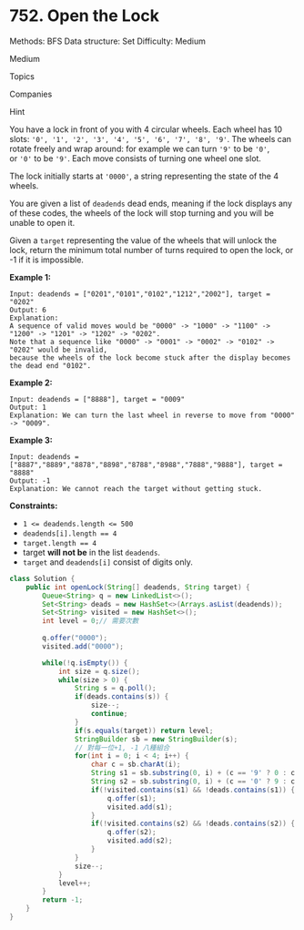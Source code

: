 # 752. Open the Lock

Methods: BFS
Data structure: Set
Difficulty: Medium

Medium

Topics

Companies

Hint

You have a lock in front of you with 4 circular wheels. Each wheel has 10 slots: `'0', '1', '2', '3', '4', '5', '6', '7', '8', '9'`. The wheels can rotate freely and wrap around: for example we can turn `'9'` to be `'0'`, or `'0'` to be `'9'`. Each move consists of turning one wheel one slot.

The lock initially starts at `'0000'`, a string representing the state of the 4 wheels.

You are given a list of `deadends` dead ends, meaning if the lock displays any of these codes, the wheels of the lock will stop turning and you will be unable to open it.

Given a `target` representing the value of the wheels that will unlock the lock, return the minimum total number of turns required to open the lock, or -1 if it is impossible.

**Example 1:**

```
Input: deadends = ["0201","0101","0102","1212","2002"], target = "0202"
Output: 6
Explanation:
A sequence of valid moves would be "0000" -> "1000" -> "1100" -> "1200" -> "1201" -> "1202" -> "0202".
Note that a sequence like "0000" -> "0001" -> "0002" -> "0102" -> "0202" would be invalid,
because the wheels of the lock become stuck after the display becomes the dead end "0102".

```

**Example 2:**

```
Input: deadends = ["8888"], target = "0009"
Output: 1
Explanation: We can turn the last wheel in reverse to move from "0000" -> "0009".

```

**Example 3:**

```
Input: deadends = ["8887","8889","8878","8898","8788","8988","7888","9888"], target = "8888"
Output: -1
Explanation: We cannot reach the target without getting stuck.

```

**Constraints:**

- `1 <= deadends.length <= 500`
- `deadends[i].length == 4`
- `target.length == 4`
- target **will not be** in the list `deadends`.
- `target` and `deadends[i]` consist of digits only.

```java
class Solution {
    public int openLock(String[] deadends, String target) {
        Queue<String> q = new LinkedList<>();
        Set<String> deads = new HashSet<>(Arrays.asList(deadends));
        Set<String> visited = new HashSet<>();
        int level = 0;// 需要次數
        
        q.offer("0000");
        visited.add("0000");

        while(!q.isEmpty()) {
            int size = q.size();
            while(size > 0) {
                String s = q.poll();
                if(deads.contains(s)) {
                    size--;
                    continue;
                }
                if(s.equals(target)) return level;
                StringBuilder sb = new StringBuilder(s);
                // 對每一位+1, -1 八種組合
                for(int i = 0; i < 4; i++) {
                    char c = sb.charAt(i);
                    String s1 = sb.substring(0, i) + (c == '9' ? 0 : c - '0' + 1) + sb.substring(i + 1);// 向上加1
                    String s2 = sb.substring(0, i) + (c == '0' ? 9 : c - '0' - 1) + sb.substring(i + 1);// 向下減1
                    if(!visited.contains(s1) && !deads.contains(s1)) {
                        q.offer(s1);
                        visited.add(s1);
                    }
                    if(!visited.contains(s2) && !deads.contains(s2)) {
                        q.offer(s2);
                        visited.add(s2);
                    }
                }
                size--;
            }
            level++;
        }
        return -1;
    }
}
```